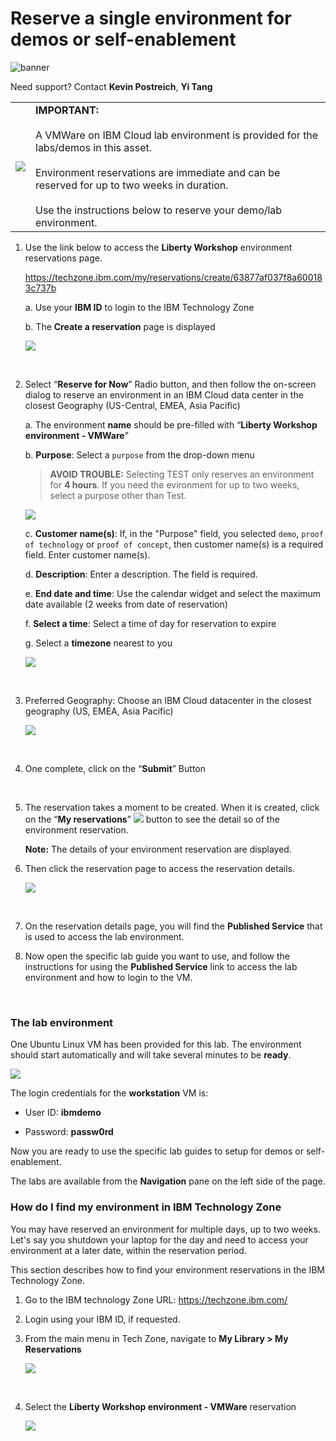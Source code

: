 # Reserve a single environment for demos or self-enablement

![banner](./images/demo.png)

Need support? Contact **Kevin Postreich**, **Yi Tang**


|         |           |  
| ------------- |:-------------|
| ![](./images/image31.png?cropResize=50,50)   | <strong>IMPORTANT:</strong> <br><br> A VMWare on IBM Cloud lab environment is provided for the labs/demos in this asset. <br><br>Environment reservations are immediate and can be reserved for up to two weeks in duration. <br><br>Use the instructions below to reserve your demo/lab environment. 


1.  Use the link below to access the **Liberty Workshop** environment reservations page.  

    <https://techzone.ibm.com/my/reservations/create/63877af037f8a600183c737b>

    a.  Use your **IBM ID** to login to the IBM Technology Zone

    b.  The **Create a reservation** page is displayed

     ![](./images/image52.png)
	 
	 <br>

2.  Select “**Reserve for Now**” Radio button, and then follow the
    on-screen dialog to reserve an environment in an IBM Cloud data center
    in the closest Geography (US-Central, EMEA, Asia Pacific)
    
    a.  The environment **name** should be pre-filled with “**Liberty Workshop environment - VMWare**”
    
    b.  **Purpose**: Select a `purpose` from the drop-down menu
	
	> **AVOID TROUBLE:** Selecting TEST only reserves an environment for **4 hours**. If you need the evironment for up to two weeks, select a purpose other than Test.
	
	 ![](./images/env-purpose.png)
    
    c.  **Customer name(s)**: If, in the "Purpose" field, you selected `demo`, `proof of technology` or `proof of concept`, then customer name(s) is a required field. Enter customer name(s).
	
	d.  **Description**: Enter a description. The field is required.
    
    e.  **End date and time**: Use the calendar widget and select the
        maximum date available (2 weeks from date of reservation)
		
    f.  **Select a time**: Select a time of day for reservation to
        expire
    
    g.  Select a **timezone** nearest to you

    ![](./images/image53.png)

    <br/>

3.  Preferred Geography: Choose an IBM Cloud datacenter in the closest
    geography (US, EMEA, Asia Pacific)

    ![](./images/env-geo.png)
	
	<br>

4.  One complete, click on the “**Submit**” Button

    <br>

5.  The reservation takes a moment to be created. When it is created,
    click on the “**My reservations**”
    ![](./images/image55.png) button to see the detail so of
    the environment reservation.

    **Note:** The details of your environment reservation are displayed.

6.  Then click the reservation page to access the reservation details.

    ![](./images/reservation-image.png)
	
	<br>

7.  On the reservation details page, you will find the **Published Service** that is used to access the lab environment. 


8.  Now open the specific lab guide you want to use, and follow the instructions for using the **Published Service** link to access the lab environment and how to login to the VM. 

    <br>


### **The lab environment**

One Ubuntu Linux VM has been provided for this lab. The environment should start automatically and will take several minutes to be **ready**. 


![](./images/liberty-workstation-vm.png)


The login credentials for the **workstation** VM is:

  - User ID: **ibmdemo**
 
  - Password: **passw0rd**


Now you are ready to use the specific lab guides to setup for demos or self-enablement. 

The labs are available from the **Navigation** pane on the left side of the page. 


### **How do I find my environment in IBM Technology Zone**

You may have reserved an environment for multiple days, up to two weeks. Let's say you shutdown your laptop for the day and need to access your environment at a later date, within the reservation period. 

This section describes how to find your environment reservations in the IBM Technology Zone. 

1. Go to the IBM technology Zone URL: https://techzone.ibm.com/
2. Login using your IBM ID, if requested. 
3. From the main menu in Tech Zone, navigate to **My Library > My Reservations**

    ![](./images/my-reservations.png)

    <br/>

4. Select the **Liberty Workshop environment - VMWare** reservation

    ![](./images/reservation-image.png)




